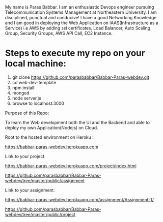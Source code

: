 My name is Paras Babbar. I am an enthusiastic Devops engineer pursuing Telecommunication Systems Management at Northeastern University. I am disciplined, punctual and conducive! I have a good Networking Knowledge and I am good in deploying the Web Application on IAAS(Infrastructure as a Service) i.e AWS by adding ssl certificates, Load Balancer, Auto Scaling Group, Security Groups, AWS API Call, EC2 Instance.

# Steps to execute my repo on your local machine:

1. git clone https://github.com/parasbabbar/Babbar-Paras-webdev.git
1. cd web-dev-template
1. npm install
1. mongod
1. node server.js
1. browse to localhost:3000

Purpose of this Repo:

To learn the Web development both the UI and the Backend and able to deploy my own Application(Nodejs) on Cloud. 

Root to the hosted environment on Heroku : 

https://babbar-paras-webdev.herokuapp.com

Link to your project: 

https://babbar-paras-webdev.herokuapp.com/project/index.html

https://github.com/parasbabbar/Babbar-Paras-webdev/tree/master/public/assignment

Link to your assignment: 

https://babbar-paras-webdev.herokuapp.com/assignment/Assignment-1/

https://github.com/parasbabbar/Babbar-Paras-webdev/tree/master/public/project
